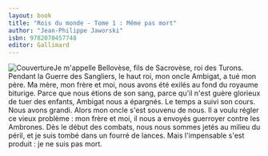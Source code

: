 ```yaml
---
layout: book
title: "Rois du monde - Tome 1 : Même pas mort"
author: "Jean-Philippe Jaworski"
isbn: 9782070457748
editor: Gallimard
---
```


![Couverture](/img/9782070457748.jpg)Je m'appelle Bellovèse, fils de Sacrovèse, roi des Turons. Pendant la Guerre des Sangliers, le haut roi, mon oncle Ambigat, a tué mon père. Ma mère, mon frère et moi, nous avons été exilés au fond du royaume biturige. Parce que nous étions de son sang, parce qu'il n'est guère glorieux de tuer des enfants, Ambigat nous a épargnés. Le temps a suivi son cours. Nous avons grandi. Alors mon oncle s'est souvenu de nous. Il a voulu régler ce vieux problème : mon frère et moi, il nous a envoyés guerroyer contre les Ambrones. Dès le début des combats, nous nous sommes jetés au milieu du péril, et je suis tombé dans un fourré de lances. Mais l'impensable s'est produit : je ne suis pas mort.
